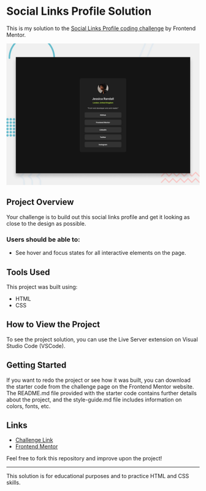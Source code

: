 # Social Links Profile Solution

This is my solution to the [Social Links Profile coding challenge](https://www.frontendmentor.io/challenges/social-links-profile-UG32l9m6dQ) by Frontend Mentor.

![Design preview for the Social links profile coding challenge](./design/desktop-preview.jpg)
## Project Overview

Your challenge is to build out this social links profile and get it looking as close to the design as possible.

### Users should be able to:

- See hover and focus states for all interactive elements on the page.

## Tools Used

This project was built using:

- HTML
- CSS

## How to View the Project

To see the project solution, you can use the Live Server extension on Visual Studio Code (VSCode).

## Getting Started

If you want to redo the project or see how it was built, you can download the starter code from the challenge page on the Frontend Mentor website. The README.md file provided with the starter code contains further details about the project, and the style-guide.md file includes information on colors, fonts, etc.

## Links

- [Challenge Link](https://www.frontendmentor.io/challenges/social-links-profile-UG32l9m6dQ)
- [Frontend Mentor](https://www.frontendmentor.io/)

Feel free to fork this repository and improve upon the project!

---

This solution is for educational purposes and to practice HTML and CSS skills.
